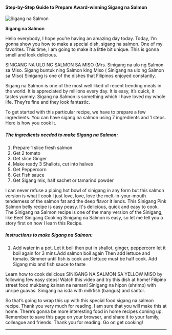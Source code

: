             

#### Step-by-Step Guide to Prepare Award-winning Sigang na Salmon

![Sigang na Salmon](https://img-global.cpcdn.com/recipes/1a6c645b15438674/751x532cq70/sigang-na-salmon-recipe-main-photo.jpg)

**Sigang na Salmon**

Hello everybody, I hope you’re having an amazing day today. Today, I’m gonna show you how to make a special dish, sigang na salmon. One of my favorites. This time, I am going to make it a little bit unique. This is gonna smell and look delicious.

SINIGANG NA ULO NG SALMON SA MISO (Mrs. Sinigang na ulo ng Salmon sa Miso. Sigang buntuk ning Salmon king Miso ( Sinigang na ulo ng Salmon sa Miso) Sinigang is one of the dishes that Filipinos enjoyed constantly.

Sigang na Salmon is one of the most well liked of recent trending meals in the world. It is appreciated by millions every day. It is easy, it’s quick, it tastes yummy. Sigang na Salmon is something which I have loved my whole life. They’re fine and they look fantastic.

To get started with this particular recipe, we have to prepare a few ingredients. You can have sigang na salmon using 7 ingredients and 1 steps. Here is how you cook it.

##### The ingredients needed to make Sigang na Salmon:

1.  Prepare 1 slice fresh salmon
2.  Get 2 tomato
3.  Get slice Ginger
4.  Make ready 3 Shallots, cut into halves
5.  Get Peppercorn
6.  Get Fish sauce
7.  Get Sigang mix, half sachet or tamarind powder

I can never refuse a piping hot bowl of sinigang in any form but this salmon version is what I cook I just love, love, love the melt-in-your-mouth tenderness of the salmon fat and the deep flavor it lends. This Sinigang Pink Salmon belly recipe is easy peasy. It's delicious, quick and easy to cook. The Sinigang na Salmon recipe is one of the many version of the Sinigang, like Beef Sinigang Cooking Sinigang na Salmon is easy, so let me tell you a story first on how I learn this Recipe.

##### Instructions to make Sigang na Salmon:

1.  Add water in a pot. Let it boil then put in shallot, ginger, peppercorn let it boil again for 3 mins.Add salmon boil again Then add lettuce and tomato. Simmer until fish is cook and lettuce must be half cook. Add Sigang mix and fish sauce to taste

Learn how to cook delicious SINIGANG NA SALMON SA YELLOW MISO by following few easy steps! Watch this video and try this dish at home! Filipino street food mukbang.kainan na naman! Sinigang na hipon (shrimp) with unripe guavas. Sinigang na isda with milkfish (bangus) and santol.

So that’s going to wrap this up with this special food sigang na salmon recipe. Thank you very much for reading. I am sure that you will make this at home. There’s gonna be more interesting food in home recipes coming up. Remember to save this page on your browser, and share it to your family, colleague and friends. Thank you for reading. Go on get cooking!

* * *